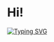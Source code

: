 # Hi!

[![Typing SVG](https://readme-typing-svg.demolab.com?font=Fira+Code&pause=1000&random=false&width=435&lines=This+is+Vitor!+)](https://git.io/typing-svg)
